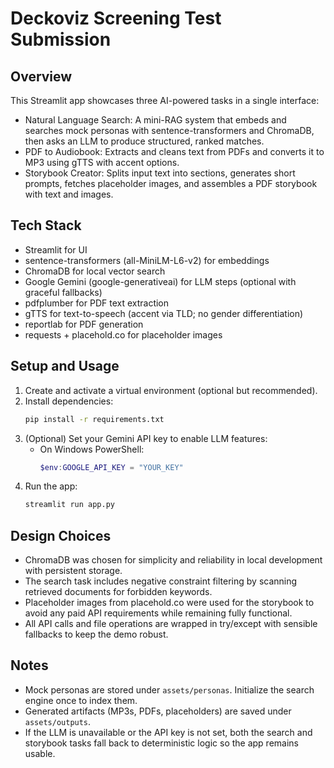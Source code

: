 # Deckoviz Screening Test Submission

## Overview
This Streamlit app showcases three AI-powered tasks in a single interface:

- Natural Language Search: A mini-RAG system that embeds and searches mock personas with sentence-transformers and ChromaDB, then asks an LLM to produce structured, ranked matches.
- PDF to Audiobook: Extracts and cleans text from PDFs and converts it to MP3 using gTTS with accent options.
- Storybook Creator: Splits input text into sections, generates short prompts, fetches placeholder images, and assembles a PDF storybook with text and images.

## Tech Stack
- Streamlit for UI
- sentence-transformers (all-MiniLM-L6-v2) for embeddings
- ChromaDB for local vector search
- Google Gemini (google-generativeai) for LLM steps (optional with graceful fallbacks)
- pdfplumber for PDF text extraction
- gTTS for text-to-speech (accent via TLD; no gender differentiation)
- reportlab for PDF generation
- requests + placehold.co for placeholder images

## Setup and Usage
1. Create and activate a virtual environment (optional but recommended).
2. Install dependencies:
   ```bash
   pip install -r requirements.txt
   ```
3. (Optional) Set your Gemini API key to enable LLM features:
   - On Windows PowerShell:
     ```powershell
     $env:GOOGLE_API_KEY = "YOUR_KEY"
     ```
4. Run the app:
   ```bash
   streamlit run app.py
   ```

## Design Choices
- ChromaDB was chosen for simplicity and reliability in local development with persistent storage.
- The search task includes negative constraint filtering by scanning retrieved documents for forbidden keywords.
- Placeholder images from placehold.co were used for the storybook to avoid any paid API requirements while remaining fully functional.
- All API calls and file operations are wrapped in try/except with sensible fallbacks to keep the demo robust.

## Notes
- Mock personas are stored under `assets/personas`. Initialize the search engine once to index them.
- Generated artifacts (MP3s, PDFs, placeholders) are saved under `assets/outputs`.
- If the LLM is unavailable or the API key is not set, both the search and storybook tasks fall back to deterministic logic so the app remains usable.



